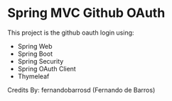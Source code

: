 # Spring MVC Github OAuth


This project is the github oauth login using:

- Spring Web
- Spring Boot
- Spring Security
- Spring OAuth Client
- Thymeleaf

Credits By: fernandobarrosd (Fernando de Barros)
